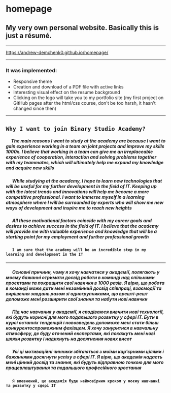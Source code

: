 # __homepage__
## My very own personal website. Basically this is just a résumé.
***
https://andrew-demchenk0.github.io/homepage/ 
***

### __It was implemented:__

- Responsive theme
- Creation and download of a PDF file with active links
- Interesting visual effect on the resume background
- Clicking on the logo will take you to my portfolio site (my first project on GitHub pages after the html/css course, don't be too harsh, it hasn't changed since then)

***

## `Why I want to join Binary Studio Academy?`

#####  &nbsp;&nbsp;&nbsp;&nbsp;&nbsp;The main reasons I want to study at the academy are because I want to gain experience working in a team on joint projects and improve my skills 1000x. I believe that working in a team can give me an irreplaceable experience of cooperation, interaction and solving problems together with my teammates, which will ultimately help me expand my knowledge and acquire new skills

##### &nbsp;&nbsp;&nbsp;&nbsp;&nbsp; While studying at the academy, I hope to learn new technologies that will be useful for my further development in the field of IT. Keeping up with the latest trends and innovations will help me become a more competitive professional. I want to immerse myself in a learning atmosphere where I will be surrounded by experts who will show me new ways of development and inspire me to reach new heights

##### &nbsp;&nbsp;&nbsp;&nbsp;&nbsp; All these motivational factors coincide with my career goals and desires to achieve success in the field of IT. I believe that the academy will provide me with valuable experience and knowledge that will be a starting point for my employment and further professional growth

#### &nbsp;&nbsp;&nbsp;&nbsp;&nbsp; `I am sure that the academy will be an incredible step in my learning and development in the IT`

***

##### &nbsp;&nbsp;&nbsp;&nbsp;&nbsp; Основні причини, чому я хочу навчатися у академії, полягають у моєму бажанні отримати досвід роботи в команді над спільними проектами та покращити свої навички в 1000 разів. Я вірю, що робота в команді може дати мені незамінний досвід співпраці, взаємодії та вирішення завдань разом зі одногрупниками, що врешті-решт допоможе мені розширити свої знання та набути нові навички

##### &nbsp;&nbsp;&nbsp;&nbsp;&nbsp; Під час навчання у академії, я сподіваюся вивчити нові технології, які будуть корисні для мого подальшого розвитку у сфері IT. Бути в курсі останніх тенденцій і нововведень допоможе мені стати більш конкурентоспроможним фахівцем. Я хочу зануритися в навчальну атмосферу, де буду оточений експертами, які покажуть мені нові шляхи розвитку і надихнуть на досягнення нових висот

##### &nbsp;&nbsp;&nbsp;&nbsp;&nbsp; Усі ці мотиваційні чинники збігаються з моїми кар'єрними цілями і бажаннями досягнути успіху в сфері IT. Я вірю, що академія надасть мені цінний досвід та знання, які будуть відправною точкою для мого працевлаштування та подальшого професійного зростання

#### &nbsp;&nbsp;&nbsp;&nbsp;&nbsp; `Я впевнений, що академія буде неймовірним кроком у моєму навчанні та розвитку у сфері IT`